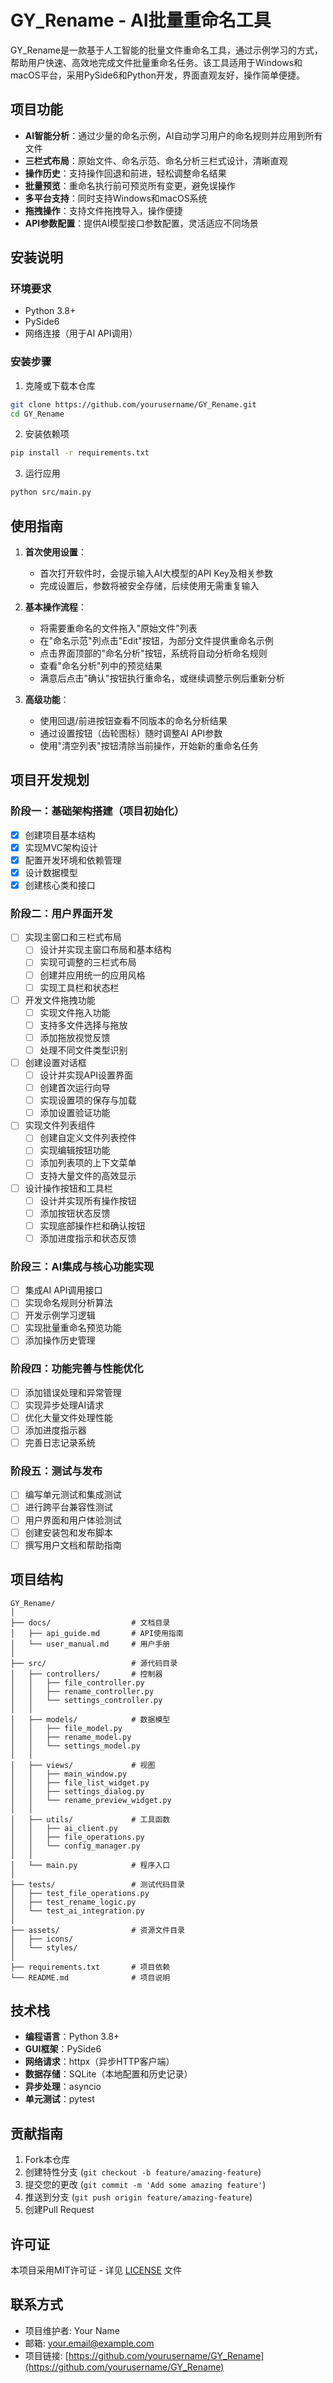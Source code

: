 # GY_Rename - AI批量重命名工具

GY_Rename是一款基于人工智能的批量文件重命名工具，通过示例学习的方式，帮助用户快速、高效地完成文件批量重命名任务。该工具适用于Windows和macOS平台，采用PySide6和Python开发，界面直观友好，操作简单便捷。

## 项目功能

- **AI智能分析**：通过少量的命名示例，AI自动学习用户的命名规则并应用到所有文件
- **三栏式布局**：原始文件、命名示范、命名分析三栏式设计，清晰直观
- **操作历史**：支持操作回退和前进，轻松调整命名结果
- **批量预览**：重命名执行前可预览所有变更，避免误操作
- **多平台支持**：同时支持Windows和macOS系统
- **拖拽操作**：支持文件拖拽导入，操作便捷
- **API参数配置**：提供AI模型接口参数配置，灵活适应不同场景

## 安装说明

### 环境要求
- Python 3.8+
- PySide6
- 网络连接（用于AI API调用）

### 安装步骤
1. 克隆或下载本仓库
```bash
git clone https://github.com/yourusername/GY_Rename.git
cd GY_Rename
```

2. 安装依赖项
```bash
pip install -r requirements.txt
```

3. 运行应用
```bash
python src/main.py
```

## 使用指南

1. **首次使用设置**：
   - 首次打开软件时，会提示输入AI大模型的API Key及相关参数
   - 完成设置后，参数将被安全存储，后续使用无需重复输入

2. **基本操作流程**：
   - 将需要重命名的文件拖入"原始文件"列表
   - 在"命名示范"列点击"Edit"按钮，为部分文件提供重命名示例
   - 点击界面顶部的"命名分析"按钮，系统将自动分析命名规则
   - 查看"命名分析"列中的预览结果
   - 满意后点击"确认"按钮执行重命名，或继续调整示例后重新分析

3. **高级功能**：
   - 使用回退/前进按钮查看不同版本的命名分析结果
   - 通过设置按钮（齿轮图标）随时调整AI API参数
   - 使用"清空列表"按钮清除当前操作，开始新的重命名任务

## 项目开发规划

### 阶段一：基础架构搭建（项目初始化）
- [x] 创建项目基本结构
- [x] 实现MVC架构设计
- [x] 配置开发环境和依赖管理
- [x] 设计数据模型
- [x] 创建核心类和接口

### 阶段二：用户界面开发
- [ ] 实现主窗口和三栏式布局
  - [ ] 设计并实现主窗口布局和基本结构
  - [ ] 实现可调整的三栏式布局
  - [ ] 创建并应用统一的应用风格
  - [ ] 实现工具栏和状态栏
- [ ] 开发文件拖拽功能
  - [ ] 实现文件拖入功能
  - [ ] 支持多文件选择与拖放
  - [ ] 添加拖放视觉反馈
  - [ ] 处理不同文件类型识别
- [ ] 创建设置对话框
  - [ ] 设计并实现API设置界面
  - [ ] 创建首次运行向导
  - [ ] 实现设置项的保存与加载
  - [ ] 添加设置验证功能
- [ ] 实现文件列表组件
  - [ ] 创建自定义文件列表控件
  - [ ] 实现编辑按钮功能
  - [ ] 添加列表项的上下文菜单
  - [ ] 支持大量文件的高效显示
- [ ] 设计操作按钮和工具栏
  - [ ] 设计并实现所有操作按钮
  - [ ] 添加按钮状态反馈
  - [ ] 实现底部操作栏和确认按钮
  - [ ] 添加进度指示和状态反馈

### 阶段三：AI集成与核心功能实现
- [ ] 集成AI API调用接口
- [ ] 实现命名规则分析算法
- [ ] 开发示例学习逻辑
- [ ] 实现批量重命名预览功能
- [ ] 添加操作历史管理

### 阶段四：功能完善与性能优化
- [ ] 添加错误处理和异常管理
- [ ] 实现异步处理AI请求
- [ ] 优化大量文件处理性能
- [ ] 添加进度指示器
- [ ] 完善日志记录系统

### 阶段五：测试与发布
- [ ] 编写单元测试和集成测试
- [ ] 进行跨平台兼容性测试
- [ ] 用户界面和用户体验测试
- [ ] 创建安装包和发布脚本
- [ ] 撰写用户文档和帮助指南

## 项目结构

```
GY_Rename/
│
├── docs/                  # 文档目录
│   ├── api_guide.md       # API使用指南
│   └── user_manual.md     # 用户手册
│
├── src/                   # 源代码目录
│   ├── controllers/       # 控制器
│   │   ├── file_controller.py
│   │   ├── rename_controller.py
│   │   └── settings_controller.py
│   │
│   ├── models/            # 数据模型
│   │   ├── file_model.py
│   │   ├── rename_model.py
│   │   └── settings_model.py
│   │
│   ├── views/             # 视图
│   │   ├── main_window.py
│   │   ├── file_list_widget.py
│   │   ├── settings_dialog.py
│   │   └── rename_preview_widget.py
│   │
│   ├── utils/             # 工具函数
│   │   ├── ai_client.py
│   │   ├── file_operations.py
│   │   └── config_manager.py
│   │
│   └── main.py            # 程序入口
│
├── tests/                 # 测试代码目录
│   ├── test_file_operations.py
│   ├── test_rename_logic.py
│   └── test_ai_integration.py
│
├── assets/                # 资源文件目录
│   ├── icons/
│   └── styles/
│
├── requirements.txt       # 项目依赖
└── README.md              # 项目说明
```

## 技术栈

- **编程语言**：Python 3.8+
- **GUI框架**：PySide6
- **网络请求**：httpx（异步HTTP客户端）
- **数据存储**：SQLite（本地配置和历史记录）
- **异步处理**：asyncio
- **单元测试**：pytest

## 贡献指南

1. Fork本仓库
2. 创建特性分支 (`git checkout -b feature/amazing-feature`)
3. 提交您的更改 (`git commit -m 'Add some amazing feature'`)
4. 推送到分支 (`git push origin feature/amazing-feature`)
5. 创建Pull Request

## 许可证

本项目采用MIT许可证 - 详见 [LICENSE](LICENSE) 文件

## 联系方式

- 项目维护者: Your Name
- 邮箱: your.email@example.com
- 项目链接: [https://github.com/yourusername/GY_Rename](https://github.com/yourusername/GY_Rename)